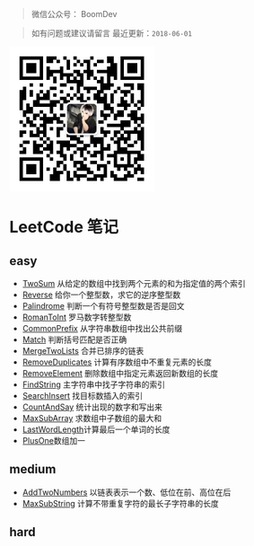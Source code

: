 > 微信公众号： BoomDev

> 如有问题或建议请留言
最近更新：`2018-06-01`

![欢迎关注我、一起学习、一起进步](https://github.com/Boom618/LeetCode/blob/d08745e4f2673d84f44da6919a7b6b7b2cb1b77e/Boomhe.jpg)

# LeetCode 笔记

## easy
- [TwoSum](https://github.com/Boom618/LeetCode/blob/f82a3304179b1d28f5f906129686afa7a8ee027a/src/easy/TwoSum.java) 从给定的数组中找到两个元素的和为指定值的两个索引
- [Reverse](https://github.com/Boom618/LeetCode/blob/f82a3304179b1d28f5f906129686afa7a8ee027a/src/easy/Reverse.java) 给你一个整型数，求它的逆序整型数
- [Palindrome](https://github.com/Boom618/LeetCode/blob/f82a3304179b1d28f5f906129686afa7a8ee027a/src/easy/Palindrome.java) 判断一个有符号整型数是否是回文
- [RomanToInt](https://github.com/Boom618/LeetCode/blob/f82a3304179b1d28f5f906129686afa7a8ee027a/src/easy/RomanToInt.java) 罗马数字转整型数
- [CommonPrefix](https://github.com/Boom618/LeetCode/blob/f82a3304179b1d28f5f906129686afa7a8ee027a/src/easy/CommonPrefix.java) 从字符串数组中找出公共前缀
- [Match](https://github.com/Boom618/LeetCode/blob/f82a3304179b1d28f5f906129686afa7a8ee027a/src/easy/Match.java)  判断括号匹配是否正确
- [MergeTwoLists](https://github.com/Boom618/LeetCode/blob/f82a3304179b1d28f5f906129686afa7a8ee027a/src/easy/MergeTwoLists.java) 合并已排序的链表
- [RemoveDuplicates](https://github.com/Boom618/LeetCode/blob/f82a3304179b1d28f5f906129686afa7a8ee027a/src/easy/RemoveDuplicates.java) 计算有序数组中不重复元素的长度
- [RemoveElement](https://github.com/Boom618/LeetCode/blob/f82a3304179b1d28f5f906129686afa7a8ee027a/src/easy/RemoveElement.java) 删除数组中指定元素返回新数组的长度
- [FindString](https://github.com/Boom618/LeetCode/blob/f82a3304179b1d28f5f906129686afa7a8ee027a/src/easy/FindString.java) 主字符串中找子字符串的索引
- [SearchInsert](https://github.com/Boom618/LeetCode/blob/9fd66bfc81e8a3aea975ad017cf43f0b384d35c3/src/easy/SearchInsert.java) 找目标数插入的索引
- [CountAndSay](https://github.com/Boom618/LeetCode/blob/master/src/easy/CountAndSay.java) 统计出现的数字和写出来
- [MaxSubArray](https://github.com/Boom618/LeetCode/blob/master/src/easy/MaxSubArray.java) 求数组中子数组的最大和
- [LastWordLength](https://github.com/Boom618/LeetCode/blob/master/src/easy/LastWordLength.java)计算最后一个单词的长度
- [PlusOne](https://github.com/Boom618/LeetCode/blob/master/src/easy/PlusOne.java)数组加一
## medium
- [AddTwoNumbers](https://github.com/Boom618/LeetCode/blob/master/src/medium/AddTwoNumbers.java) 以链表表示一个数、低位在前、高位在后
- [MaxSubString](https://github.com/Boom618/LeetCode/blob/master/src/medium/MaxSubString.java) 计算不带重复字符的最长子字符串的长度

## hard